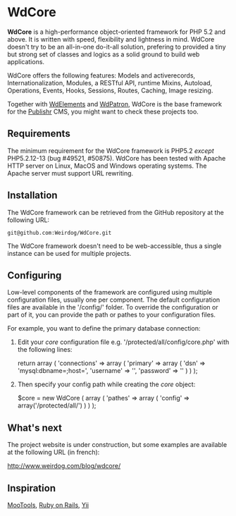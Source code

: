 WdCore
======

__WdCore__ is a high-performance object-oriented framework for PHP 5.2 and above. It is written
with speed, flexibility and lightness in mind. WdCore doesn't try to be an all-in-one do-it-all
solution, prefering to provided a tiny but strong set of classes and logics as a solid ground to
build web applications. 

WdCore offers the following features: Models and activerecords, Internationalization, Modules,
a RESTful API, runtime Mixins, Autoload, Operations, Events, Hooks, Sessions, Routes, Caching,
Image resizing. 

Together with [WdElements](https://github.com/Weirdog/WdElements) and
[WdPatron](https://github.com/Weirdog/WdPatron), WdCore is the base framework for the
[Publishr](http://www.wdpublisher.com) CMS, you might want to check these projects too.



Requirements
------------

The minimum requirement for the WdCore framework is PHP5.2 *except* PHP5.2.12-13 (bug #49521, #50875).
WdCore has been tested with Apache HTTP server on Linux, MacOS and Windows operating
systems. The Apache server must support URL rewriting.


Installation
------------

The WdCore framework can be retrieved from the GitHub repository at the following URL:

	git@github.com:Weirdog/WdCore.git

The WdCore framework doesn't need to be web-accessible, thus a single instance can be used for
multiple projects.


Configuring
-----------

Low-level components of the framework are configured using multiple configuration files, usually
one per component. The default configuration files are available in the '/config/' folder. To
override the configuration or part of it, you can provide the path or pathes to your configuration
files.

For example, you want to define the primary database connection:

1. Edit your _core_ configuration file e.g. '/protected/all/config/core.php' with the following
lines:
	
	return array
	(
		'connections' => array
		(
			'primary' => array
			(
				'dsn' => 'mysql:dbname=<databasename>;host=<hostname>',
				'username' => '<username>',
				'password' => '<password>'
			)
		)
	);
	
2. Then specify your config path while creating the _core_ object:

	$core = new WdCore
	(
		array
		(
			'pathes' => array
			(
				'config' => array('/protected/all/')
			)
		)
	);
	
	
What's next
-----------

The project website is under construction, but some examples are available at the following URL
(in french):

http://www.weirdog.com/blog/wdcore/


Inspiration
-----------

[MooTools](http://mootools.net/), [Ruby on Rails](http://rubyonrails.org), [Yii](http://www.yiiframework.com)